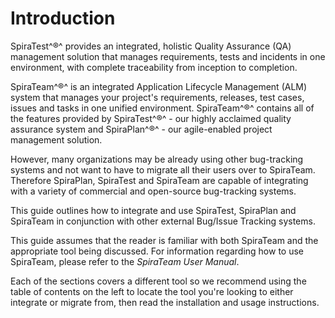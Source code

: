 #  Introduction

SpiraTest^®^ provides an integrated, holistic Quality Assurance (QA)
management solution that manages requirements, tests and incidents in
one environment, with complete traceability from inception to
completion.

SpiraTeam^®^ is an integrated Application Lifecycle Management (ALM)
system that manages your project\'s requirements, releases, test cases,
issues and tasks in one unified environment. SpiraTeam^®^ contains all
of the features provided by SpiraTest^®^ - our highly acclaimed quality
assurance system and SpiraPlan^®^ - our agile-enabled project management
solution.

However, many organizations may be already using other bug-tracking
systems and not want to have to migrate all their users over to
SpiraTeam. Therefore SpiraPlan, SpiraTest and SpiraTeam are capable of
integrating with a variety of commercial and open-source bug-tracking
systems.

This guide outlines how to integrate and use SpiraTest, SpiraPlan and
SpiraTeam in conjunction with other external Bug/Issue Tracking systems.

This guide assumes that the reader is familiar with both SpiraTeam and
the appropriate tool being discussed. For information regarding how to
use SpiraTeam, please refer to the *SpiraTeam User Manual*.

Each of the sections covers a different tool so we recommend using the
table of contents on the left to locate the tool you're looking to
either integrate or migrate from, then read the installation and usage
instructions.

